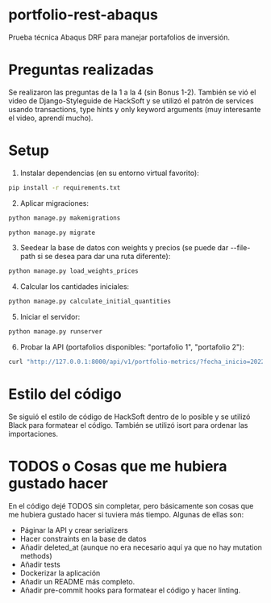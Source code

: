 # portfolio-rest-abaqus
Prueba técnica Abaqus DRF para manejar portafolios de inversión.

# Preguntas realizadas

Se realizaron las preguntas de la 1 a la 4 (sin Bonus 1-2). También se vió el video de Django-Styleguide de HackSoft y se utilizó el patrón de services usando transactions, type hints y only keyword arguments (muy interesante el video, aprendí mucho).

# Setup

1. Instalar dependencias (en su entorno virtual favorito):
```bash
pip install -r requirements.txt
```
2. Aplicar migraciones:
```bash
python manage.py makemigrations
```
```bash
python manage.py migrate
```
3. Seedear la base de datos con weights y precios (se puede dar --file-path si se desea para dar una ruta diferente):
```bash
python manage.py load_weights_prices
```
4. Calcular los cantidades iniciales:
```bash
python manage.py calculate_initial_quantities
```
5. Iniciar el servidor:
```bash
python manage.py runserver
```
6. Probar la API (portafolios disponibles: "portafolio 1", "portafolio 2"):
```bash
curl "http://127.0.0.1:8000/api/v1/portfolio-metrics/?fecha_inicio=2022-02-15&fecha_fin=2023-02-16&portfolio=portafolio%201"
```
# Estilo del código
Se siguió el estilo de código de HackSoft dentro de lo posible y se utilizó Black para formatear el código. También se utilizó isort para ordenar las importaciones.

# TODOS o Cosas que me hubiera gustado hacer

En el código dejé TODOS sin completar, pero básicamente son cosas que me hubiera gustado hacer si tuviera más tiempo. Algunas de ellas son:
- Páginar la API y crear serializers
- Hacer constraints en la base de datos
- Añadir deleted_at (aunque no era necesario aquí ya que no hay mutation methods)
- Añadir tests
- Dockerizar la aplicación
- Añadir un README más completo.
- Añadir pre-commit hooks para formatear el código y hacer linting.